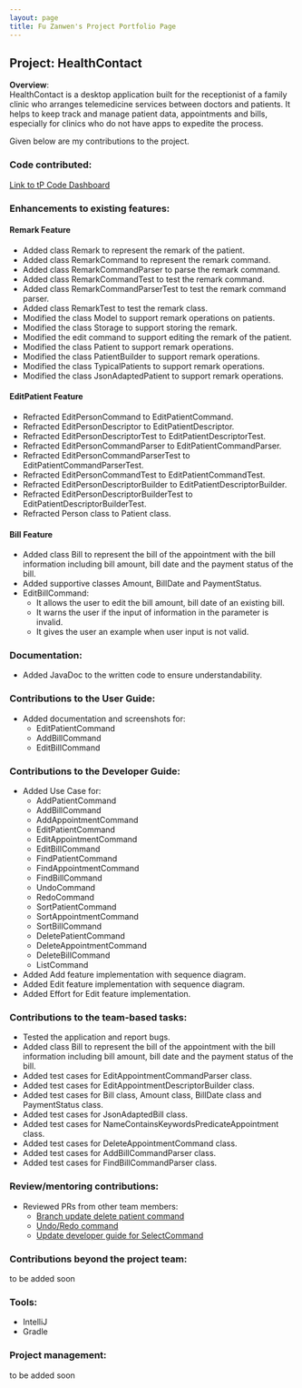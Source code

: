 ```yaml
---
layout: page
title: Fu Zanwen's Project Portfolio Page
---
```


## Project: HealthContact
**Overview**: <br>
HealthContact is a desktop application built for the receptionist of a family clinic who arranges telemedicine services between doctors and patients.
It helps to keep track and manage patient data, appointments and bills, especially for clinics who do not have apps to expedite the process.

Given below are my contributions to the project.

### Code contributed:
[Link to tP Code Dashboard](https://nus-cs2103-ay2223s1.github.io/tp-dashboard/?search=fuzanwenn&breakdown=true&sort=groupTitle&sortWithin=title&since=2022-09-16&timeframe=commit&mergegroup=&groupSelect=groupByRepos&checkedFileTypes=docs~functional-code~test-code~other&tabOpen=true&tabType=authorship&tabAuthor=guokweijie&tabRepo=AY2223S1-CS2103T-W08-1%2Ftp%5Bmaster%5D&authorshipIsMergeGroup=false&authorshipFileTypes=docs~functional-code~test-code&authorshipIsBinaryFileTypeChecked=false&authorshipIsIgnoredFilesChecked=false)

### Enhancements to existing features:

#### Remark Feature

* Added class Remark to represent the remark of the patient.
* Added class RemarkCommand to represent the remark command.
* Added class RemarkCommandParser to parse the remark command.
* Added class RemarkCommandTest to test the remark command.
* Added class RemarkCommandParserTest to test the remark command parser.
* Added class RemarkTest to test the remark class.
* Modified the class Model to support remark operations on patients.
* Modified the class Storage to support storing the remark.
* Modified the edit command to support editing the remark of the patient.
* Modified the class Patient to support remark operations.
* Modified the class PatientBuilder to support remark operations.
* Modified the class TypicalPatients to support remark operations.
* Modified the class JsonAdaptedPatient to support remark operations.

#### EditPatient Feature

* Refracted EditPersonCommand to EditPatientCommand.
* Refracted EditPersonDescriptor to EditPatientDescriptor.
* Refracted EditPersonDescriptorTest to EditPatientDescriptorTest.
* Refracted EditPersonCommandParser to EditPatientCommandParser.
* Refracted EditPersonCommandParserTest to EditPatientCommandParserTest.
* Refracted EditPersonCommandTest to EditPatientCommandTest.
* Refracted EditPersonDescriptorBuilder to EditPatientDescriptorBuilder.
* Refracted EditPersonDescriptorBuilderTest to EditPatientDescriptorBuilderTest.
* Refracted Person class to Patient class.

#### Bill Feature

* Added class Bill to represent the bill of the appointment with the bill information including
  bill amount, bill date and the payment status of the bill.
* Added supportive classes Amount, BillDate and PaymentStatus.
* EditBillCommand:
    * It allows the user to edit the bill amount, bill date of an existing bill.
    * It warns the user if the input of information in the parameter is invalid.
    * It gives the user an example when user input is not valid.

### Documentation:

* Added JavaDoc to the written code to ensure understandability.

### Contributions to the User Guide:

* Added documentation and screenshots for:
  * EditPatientCommand
  * AddBillCommand
  * EditBillCommand

### Contributions to the Developer Guide:

* Added Use Case for:
  * AddPatientCommand
  * AddBillCommand
  * AddAppointmentCommand
  * EditPatientCommand
  * EditAppointmentCommand
  * EditBillCommand
  * FindPatientCommand
  * FindAppointmentCommand
  * FindBillCommand
  * UndoCommand
  * RedoCommand
  * SortPatientCommand
  * SortAppointmentCommand
  * SortBillCommand
  * DeletePatientCommand
  * DeleteAppointmentCommand
  * DeleteBillCommand
  * ListCommand
* Added Add feature implementation with sequence diagram.
* Added Edit feature implementation with sequence diagram.
* Added Effort for Edit feature implementation.

### Contributions to the team-based tasks:

* Tested the application and report bugs.
* Added class Bill to represent the bill of the appointment with the bill information including
  bill amount, bill date and the payment status of the bill.
* Added test cases for EditAppointmentCommandParser class.
* Added test cases for EditAppointmentDescriptorBuilder class.
* Added test cases for Bill class, Amount class, BillDate class and PaymentStatus class.
* Added test cases for JsonAdaptedBill class.
* Added test cases for NameContainsKeywordsPredicateAppointment class.
* Added test cases for DeleteAppointmentCommand class.
* Added test cases for AddBillCommandParser class.
* Added test cases for FindBillCommandParser class.

### Review/mentoring contributions:

* Reviewed PRs from other team members:
    * [Branch update delete patient command](https://github.com/AY2223S1-CS2103T-W08-1/tp/pull/81)
    * [Undo/Redo command](https://github.com/AY2223S1-CS2103T-W08-1/tp/pull/136)
    * [Update developer guide for SelectCommand](https://github.com/AY2223S1-CS2103T-W08-1/tp/pull/136)

### Contributions beyond the project team:
to be added soon

### Tools:
* IntelliJ
* Gradle

### Project management:
to be added soon

